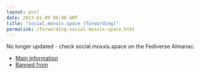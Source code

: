 ```yaml
---
layout: post
date: 2023-01-09 00:00 GMT
title: "social.moxxis.space (forwarding)"
permalink: /forwarding-social-moxxis-space.html
---
```


No longer updated - check social.moxxis.space on the Fediverse Almanac.

* [Main information](https://www.fediversealmanac.com/api/v1/instances/social.moxxis.space)
* [Banned from](https://www.fediversealmanac.com/api/v1/instances/social.moxxis.space/banned_from)

